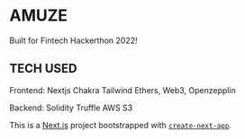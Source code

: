 # AMUZE

Built for Fintech Hackerthon 2022!

## TECH USED
Frontend:
Nextjs
Chakra
Tailwind
Ethers, Web3, Openzepplin

Backend:
Solidity
Truffle
AWS S3

This is a [Next.js](https://nextjs.org/) project bootstrapped with [`create-next-app`](https://github.com/vercel/next.js/tree/canary/packages/create-next-app).
